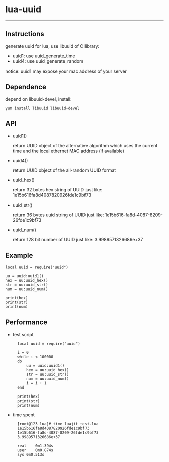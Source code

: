 # lua-uuid
---
## Instructions

generate uuid for lua, use libuuid of C library:

- uuid1: use uuid_generate_time
- uuid4: use uuid_generate_random

notice: uuid1 may expose your mac address of your server

## Dependence

depend on libuuid-devel, install:

	yum install libuuid libuuid-devel

## API

- uuid1()

	return UUID object of the alternative algorithm which uses the current time and the local ethernet MAC address (if available)

- uuid4()

	return UUID object of the all-random UUID format

- uuid_hex()

	return 32 bytes hex string of UUID just like: 1e15b616fa8d4087820926fde1c9bf73

- uuid_str()

	return 36 bytes uuid string of UUID just like: 1e15b616-fa8d-4087-8209-26fde1c9bf73

- uuid_num()

	return 128 bit number of UUID just like: 3.9989571326686e+37

## Example

	local uuid = require("uuid")
	
	uu = uuid:uuid1()
	hex = uu:uuid_hex()
	str = uu:uuid_str()
	num = uu:uuid_num()
	
	print(hex)
	print(str)
	print(num)

## Performance

- test script

		local uuid = require("uuid")
		
		i = 0
		while i < 100000
		do
		    uu = uuid:uuid1()
		    hex = uu:uuid_hex()
		    str = uu:uuid_str()
		    num = uu:uuid_num()
		    i = i + 1
		end
		
		print(hex)
		print(str)
		print(num)

- time spent

		[root@123 lua]# time luajit test.lua
		1e15b616fa8d4087820926fde1c9bf73
		1e15b616-fa8d-4087-8209-26fde1c9bf73
		3.9989571326686e+37
		
		real	0m1.394s
		user	0m0.874s
		sys	0m0.513s